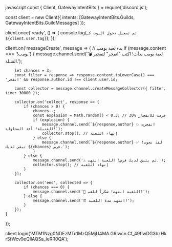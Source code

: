 javascript
const { Client, GatewayIntentBits } = require('discord.js');

const client = new Client({ intents: [GatewayIntentBits.Guilds, GatewayIntentBits.GuildMessages] });

client.once('ready', () => {
    console.log(`تم تسجيل دخول البوت كـ ${client.user.tag}`);
});

client.on('messageCreate', message => {
    // بدء لعبة بومب
    if (message.content === '!بومب') {
        message.channel.send('💣 لعبة بومب بدأت! اكتب "انفجر" لتفجير القنبلة.');

        let chances = 3;
        const filter = response => response.content.toLowerCase() === 'انفجر' && response.author.id !== client.user.id;

        const collector = message.channel.createMessageCollector({ filter, time: 30000 });

        collector.on('collect', response => {
            if (chances > 0) {
                chances--;
                const explosion = Math.random() < 0.3; // 30% فرصة للانفجار
                if (explosion) {
                    message.channel.send(`${response.author} 💥 انفجرت القنبلة! أعد المحاولة!`);
                    collector.stop(); // إنهاء اللعبة
                } else {
                    message.channel.send(`${response.author} ✅ لقد نجوت! تبقى لديك ${chances} فرص.`);
                }
            } else {
                message.channel.send('⚠️ لم يتبق لديك فرص! اللعبة انتهت.');
                collector.stop(); // إنهاء اللعبة
            }
        });

        collector.on('end', collected => {
            if (chances === 0) {
                message.channel.send('🏁 اللعبة انتهت! شكراً للعب!');
            } else {
                message.channel.send('⏰ انتهت مدة اللعبة!');
            }
        });
    }
});

client.login('MTM1Nzg0NDEzMTc1MzQ5MjU4MA.G6Iwcn.Cf_49flwDG3bzHkrSfWcv9eQIiAQSa_ieRR0QA');
